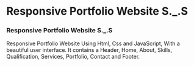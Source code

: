 # Responsive Portfolio Website S._.S
### Responsive Portfolio Website S._.S
Responsive Portfolio Website Using Html, Css and JavaScript, With a beautiful user interface. It contains a Header, Home, About, Skills, Qualification, Services, Portfolio, Contact and Footer.

